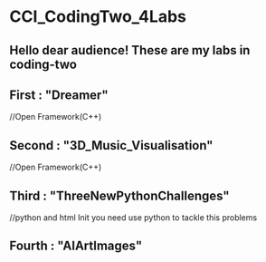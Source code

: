 # CCI_CodingTwo_4Labs
## Hello dear audience! These are my labs in coding-two
## First : "Dreamer"
//Open Framework(C++)

## Second : "3D_Music_Visualisation"
//Open Framework(C++)

## Third : "ThreeNewPythonChallenges"
//python and html
Init you need use python to tackle this problems

## Fourth : "AIArtImages"
